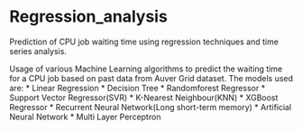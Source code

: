 # Regression_analysis
Prediction of CPU job waiting time using regression techniques and time series analysis.

Usage of various Machine Learning algorithms to predict the waiting time for a CPU job based on past data from Auver Grid dataset.
The models used are:
    *  Linear Regression
    *  Decision Tree
    *  Randomforest Regressor 
    *  Support Vector Regressor(SVR)
    *  K-Nearest Neighbour(KNN)
    *  XGBoost Regressor
    *  Recurrent Neural Network(Long short-term memory)
    *  Artificial Neural Network
    *  Multi Layer Perceptron
    
